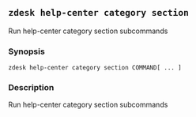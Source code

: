 ## `zdesk help-center category section`

Run help-center category section subcommands

### Synopsis

    zdesk help-center category section COMMAND[ ... ]

### Description

Run help-center category section subcommands

